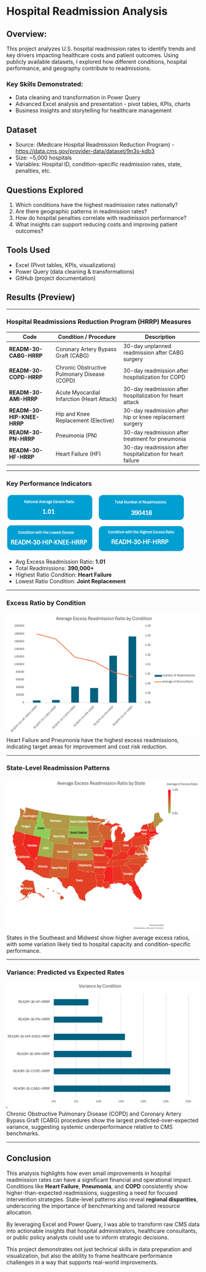 # Hospital Readmission Analysis
## Overview:
This project analyzes U.S. hospital readmission rates to identify trends and key drivers impacting healthcare costs and patient outcomes. Using publicly available datasets, I explored how different conditions, hospital performance, and geography contribute to readmissions.

### Key Skills Demonstrated:
* Data cleaning and transformation in Power Query
* Advanced Excel analysis and presentation - pivot tables, KPIs, charts
* Business insights and storytelling for healthcare management

## Dataset
* Source: (Medicare Hospital Readmission Reduction Program) - https://data.cms.gov/provider-data/dataset/9n3s-kdb3
* Size: ~5,000 hospitals
* Variables: Hospital ID, condition-specific readmission rates, state, penalties, etc.

## Questions Explored
1. Which conditions have the highest readmission rates nationally?
2. Are there geographic patterns in readmission rates?
3. How do hospital penalties correlate with readmission performance?
4. What insights can support reducing costs and improving patient outcomes?

## Tools Used
* Excel (Pivot tables, KPIs, visualizations)
* Power Query (data cleaning & transformations)
* GitHub (project documentation)
## Results (Preview)


---
### Hospital Readmissions Reduction Program (HRRP) Measures
| **Code**                | **Condition / Procedure**                       | **Description**                                              |
|-------------------------|-----------------------------------------------|--------------------------------------------------------------|
| **READM-30-CABG-HRRP**  | Coronary Artery Bypass Graft (CABG)           | 30-day unplanned readmission after CABG surgery              |
| **READM-30-COPD-HRRP**  | Chronic Obstructive Pulmonary Disease (COPD)  | 30-day readmission after hospitalization for COPD            |
| **READM-30-AMI-HRRP**   | Acute Myocardial Infarction (Heart Attack)    | 30-day readmission after hospitalization for heart attack    |
| **READM-30-HIP-KNEE-HRRP** | Hip and Knee Replacement (Elective)        | 30-day readmission after hip or knee replacement surgery     |
| **READM-30-PN-HRRP**    | Pneumonia (PN)                                | 30-day readmission after treatment for pneumonia             |
| **READM-30-HF-HRRP**    | Heart Failure (HF)                            | 30-day readmission after hospitalization for heart failure   |


---

### Key Performance Indicators
![KPI Cards](3_visuals/charts/kpi_cards.png)
- Avg Excess Readmission Ratio: **1.01**
- Total Readmissions: **390,000+**
- Highest Ratio Condition: **Heart Failure**
- Lowest Ratio Condition: **Joint Replacement**

---

### Excess Ratio by Condition
![Bar Chart](3_visuals/charts/readmission_by_condition.png)<br>
Heart Failure and Pneumonia have the highest excess readmissions, indicating target areas for improvement and cost risk reduction.

---

### State-Level Readmission Patterns
![Heat Map](3_visuals/charts/state_map_excess_ratio.png)<br>
States in the Southeast and Midwest show higher average excess ratios, with some variation likely tied to hospital capacity and condition-specific performance.

---

### Variance: Predicted vs Expected Rates
![Variance Chart](3_visuals/charts/variance_by_condition.png)<br>
Chronic Obstructive Pulmonary Disease (COPD) and Coronary Artery Bypass Graft (CABG) procedures show the largest predicted-over-expected variance, suggesting systemic underperformance relative to CMS benchmarks.

---

## Conclusion

This analysis highlights how even small improvements in hospital readmission rates can have a significant financial and operational impact. Conditions like **Heart Failure**, **Pneumonia**, and **COPD** consistently show higher-than-expected readmissions, suggesting a need for focused intervention strategies. State-level patterns also reveal **regional disparities**, underscoring the importance of benchmarking and tailored resource allocation.

By leveraging Excel and Power Query, I was able to transform raw CMS data into actionable insights that hospital administrators, healthcare consultants, or public policy analysts could use to inform strategic decisions.

This project demonstrates not just technical skills in data preparation and visualization, but also the ability to frame healthcare performance challenges in a way that supports real-world improvements.

